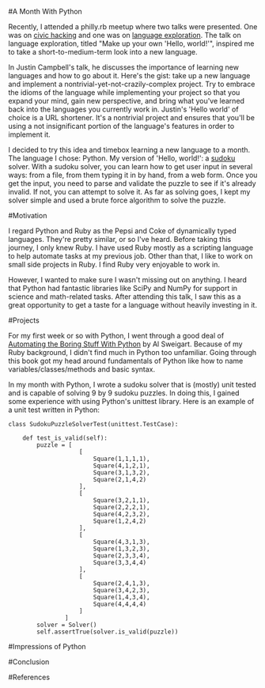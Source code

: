 #A Month With Python

Recently, I attended a philly.rb meetup where two talks were presented. One was on [civic hacking](http://www.slideshare.net/WilliamJeffries1/civic-hacking-on-rails) and one was on [language exploration](http://lanyrd.com/2015/mwrc/sdkmkc/#link-cbfhz). The talk on language exploration, titled "Make up your own 'Hello, world!'", inspired me to take a short-to-medium-term look into a new language.

In Justin Campbell's talk, he discusses the importance of learning new languages and how to go about it. Here's the gist: take up a new language and implement a nontrivial-yet-not-crazily-complex project. Try to embrace the idioms of the language while implementing your project so that you expand your mind, gain new perspective, and bring what you've learned back into the languages you currently work in. Justin's 'Hello world' of choice is a URL shortener. It's a nontrivial project and ensures that you'll be using a not insignificant portion of the language's features in order to implement it.

I decided to try this idea and timebox learning a new language to a month. The language I chose: Python. My version of 'Hello, world!': a [sudoku](http://en.wikipedia.org/wiki/Sudoku) solver. With a sudoku solver, you can learn how to get user input in several ways: from a file, from them typing it in by hand, from a web form. Once you get the input, you need to parse and validate the puzzle to see if it's already invalid. If not, you can attempt to solve it. As far as solving goes, I kept my solver simple and used a brute force algorithm to solve the puzzle. 

#Motivation

I regard Python and Ruby as the Pepsi and Coke of dynamically typed languages. They're pretty similar, or so I've heard. Before taking this journey, I only knew Ruby. I have used Ruby mostly as a scripting language to help automate tasks at my previous job. Other than that, I like to work on small side projects in Ruby. I find Ruby very enjoyable to work in. 

However, I wanted to make sure I wasn't missing out on anything. I heard that Python had fantastic libraries like SciPy and NumPy for support in science and math-related tasks. After attending this talk, I saw this as a great opportunity to get a taste for a language without heavily investing in it.


#Projects

For my first week or so with Python, I went through a good deal of [Automating the Boring Stuff With Python](https://automatetheboringstuff.com/) by Al Sweigart. Because of my Ruby background, I didn't find much in Python too unfamiliar. Going through this book got my head around fundamentals of Python like how to name variables/classes/methods and basic syntax. 

In my month with Python, I wrote a sudoku solver that is (mostly) unit tested and is capable of solving 9 by 9 sudoku puzzles. In doing this, I gained some experience with using Python's unittest library. Here is an example of a unit test written in Python:

	class SudokuPuzzleSolverTest(unittest.TestCase):

		def test_is_valid(self):
			puzzle = [
						[
							Square(1,1,1,1),
							Square(4,1,2,1),
							Square(3,1,3,2),
							Square(2,1,4,2)
						],
						[
							Square(3,2,1,1),
							Square(2,2,2,1),
							Square(4,2,3,2),
							Square(1,2,4,2)
						],
						[
							Square(4,3,1,3),
							Square(1,3,2,3),
							Square(2,3,3,4),
							Square(3,3,4,4)
						],
						[
							Square(2,4,1,3),
							Square(3,4,2,3),
							Square(1,4,3,4),
							Square(4,4,4,4)
						]
					]
			solver = Solver()
			self.assertTrue(solver.is_valid(puzzle))

#Impressions of Python

#Conclusion

#References
